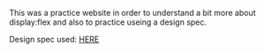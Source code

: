 This was a practice website in order to understand a bit more about display:flex and also to practice useing a design spec. 

Design spec used: <a href="https://content.codecademy.com/courses/freelance-1/unit-4/img-tea-cozy-redline.jpg?_gl=1*gib6qy*_ga*NzQ4OTI3MDgwLjE2OTYyNDcxNDE.*_ga_3LRZM6TM9L*MTcxMDk3MjYwNy4zMS4xLjE3MTA5NzI3NTcuNDIuMC4w">HERE</a>
